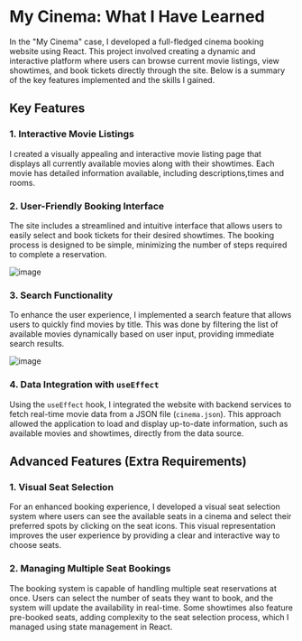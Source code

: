 # My Cinema: What I Have Learned

In the "My Cinema" case, I developed a full-fledged cinema booking website using React. This project involved creating a dynamic and interactive platform where users can browse current movie listings, view showtimes, and book tickets directly through the site. Below is a summary of the key features implemented and the skills I gained.

## Key Features

### 1. Interactive Movie Listings
I created a visually appealing and interactive movie listing page that displays all currently available movies along with their showtimes. Each movie has detailed information available, including descriptions,times and rooms.

### 2. User-Friendly Booking Interface
The site includes a streamlined and intuitive interface that allows users to easily select and book tickets for their desired showtimes. The booking process is designed to be simple, minimizing the number of steps required to complete a reservation.

![image](https://github.com/user-attachments/assets/8c10c25a-7e18-4b8f-839e-adf0533eaf3c)


### 3. Search Functionality
To enhance the user experience, I implemented a search feature that allows users to quickly find movies by title. This was done by filtering the list of available movies dynamically based on user input, providing immediate search results.

![image](https://github.com/user-attachments/assets/527cac6f-6834-4cbc-9dcb-bdefb9284053)

### 4. Data Integration with `useEffect`
Using the `useEffect` hook, I integrated the website with backend services to fetch real-time movie data from a JSON file (`cinema.json`). This approach allowed the application to load and display up-to-date information, such as available movies and showtimes, directly from the data source.

## Advanced Features (Extra Requirements)

### 1. Visual Seat Selection
For an enhanced booking experience, I developed a visual seat selection system where users can see the available seats in a cinema and select their preferred spots by clicking on the seat icons. This visual representation improves the user experience by providing a clear and interactive way to choose seats.

### 2. Managing Multiple Seat Bookings
The booking system is capable of handling multiple seat reservations at once. Users can select the number of seats they want to book, and the system will update the availability in real-time. Some showtimes also feature pre-booked seats, adding complexity to the seat selection process, which I managed using state management in React.


